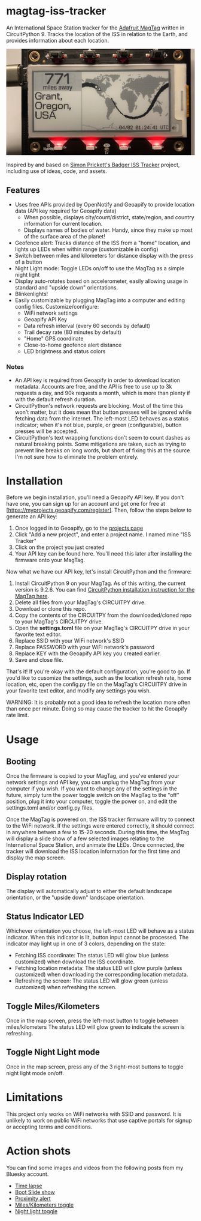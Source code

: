 # magtag-iss-tracker
An International Space Station tracker for the [Adafruit MagTag](https://www.adafruit.com/product/4800) written in CircuitPython 9. Tracks the location of the ISS in relation to the Earth, and provides information about each location.

![MagTag running ISS Tracker firmware](https://github.com/apendley/magtag-iss-tracker/blob/main/hero.jpeg)

Inspired by and based on [Simon Prickett's Badger ISS Tracker](https://github.com/simonprickett/iss-tracker) project, including use of ideas, code, and assets.

## Features
* Uses free APIs provided by OpenNotify and Geoapify to provide location data (API key required for Geoapify data)
  * When possible, displays city/count/district, state/region, and country information for current location.
  * Displays names of bodies of water. Handy, since they make up most of the surface area of the planet!
* Geofence alert: Tracks distance of the ISS from a "home" location, and lights up LEDs when within range (customizable in config)
* Switch between miles and kilometers for distance display with the press of a button
* Night Light mode: Toggle LEDs on/off to use the MagTag as a simple night light
* Display auto-rotates based on accelerometer, easily allowing usage in standard and "upside down" orientations.
* Blinkenlights!
* Easily customizable by plugging MagTag into a computer and editing config files. Customize/configure:
  * WiFi network settings
  * Geoapify API Key
  * Data refresh interval (every 60 seconds by default)
  * Trail decay rate (80 minutes by default)
  * "Home" GPS coordinate
  * Close-to-home geofence alert distance
  * LED brightness and status colors

### Notes
* An API key is required from Geoapify in order to download location metadata. Accounts are free, and the API is free to use up to 3k requests a day, and 90k requests a month, which is more than plenty if with the default refresh duration.
* CircuitPython's network requests are blocking. Most of the time this won't matter, but it does mean that button presses will be ignored while fetching data from the internet. The left-most LED behaves as a status indicator; when it's not blue, purple, or green (configurable), button presses will be accepted.
* CircuitPython's text wrapping functions don't seem to count dashes as natural breaking points. Some mitigations are taken, such as trying to prevent line breaks on long words, but short of fixing this at the source I'm not sure how to eliminate the problem entirely.

# Installation
Before we begin installation, you'll need a Geoapify API key. If you don't have one, you can sign up for an account and get one for free at [https://myprojects.geoapify.com/register]. Then, follow the steps below to generate an API key:
1. Once logged in to Geoapify, go to the [projects page](https://myprojects.geoapify.com/projects)
2. Click "Add a new project", and enter a project name. I named mine "ISS Tracker"
3. Click on the project you just created
4. Your API key can be found here. You'll need this later after installing the firmware onto your MagTag.

Now what we have our API key, let's install CircuitPython and the firmware:
1. Install CircuitPython 9 on your MagTag. As of this writing, the current version is 9.2.6. You can find [CircuitPython installation instruction for the MagTag here](https://learn.adafruit.com/adafruit-magtag/circuitpython).
2. Delete all files from your MagTag's CIRCUITPY drive.
3. Download or clone this repo.
4. Copy the contents of the CIRCUITPY from the downloaded/cloned repo to your MagTag's CIRCUITPY drive.
5. Open the **settings.toml** file on your MagTag's CIRCUITPY drive in your favorite text editor.
6. Replace SSID with your WiFi network's SSID
7. Replace PASSWORD with your WiFi network's password
8. Replace KEY with the Geoapify API key you created earlier.
9. Save and close file.

That's it! If you're okay with the default configuration, you're good to go. If you'd like to cusomize the settings, such as the location refresh rate, home location, etc, open the config.py file on the MagTag's CIRCUITPY drive in your favorite text editor, and modify any settings you wish.

WARNING: It is probably not a good idea to refresh the location more often than once per minute. Doing so may cause the tracker to hit the Geoapify rate limit. 

# Usage
## Booting
Once the firmware is copied to your MagTag, and you've entered your network settings and API key, you can unplug the MagTag from your computer if you wish. If you want to change any of the settings in the future, simply turn the power toggle switch on the MagTag to the "off" position, plug it into your computer, toggle the power on, and edit the settings.toml and/or config.py files.

Once the MagTag is powered on, the ISS tracker firmware will try to connect to the WiFi network. If the settings were entered correctly, it should connect in anywhere betwen a few to 15-20 seconds. During this time, the MagTag will display a slide show of a few selected images relating to the International Space Station, and animate the LEDs. Once connected, the tracker will download the ISS location information for the first time and display the map screen.

## Display rotation
The display will automatically adjust to either the default landscape orientation, or the "upside down" landscape orientation.

## Status Indicator LED
Whichever orientation you choose, the left-most LED will behave as a status indicator. When this indicator is lit, button input cannot be processed. The indicator may light up in one of 3 colors, depending on the state:
* Fetching ISS coordinate: The status LED will glow blue (unless customized) when download the ISS coordinate.
* Fetching location metadata: The status LED will glow purple (unless customized) when downloading the corresponding location metadata.
* Refreshing the screen: The status LED will glow green (unless customized) when refreshing the screen.

## Toggle Miles/Kilometers
Once in the map screen, press the left-most button to toggle between miles/kilometers The status LED will glow green to indicate the screen is refreshing.

## Toggle Night Light mode
Once in the map screen, press any of the 3 right-most buttons to toggle night light mode on/off.

# Limitations
This project only works on WiFi networks with SSID and password. It is unlikely to work on public WiFi networks that use captive portals for signup or accepting terms and conditions.


# Action shots
You can find some images and videos from the following posts from my Bluesky account.

* [Time lapse](https://bsky.app/profile/apendley.bsky.social/post/3llsllxbx4k25)
* [Boot Slide show](https://bsky.app/profile/did:plc:vzyhuqgujb6qhl5mrpudqda2/post/3llmjf6fcfc2j)
* [Proximity alert](https://bsky.app/profile/did:plc:vzyhuqgujb6qhl5mrpudqda2/post/3llmjx36rec2j)
* [Miles/Kilometers toggle](https://bsky.app/profile/did:plc:vzyhuqgujb6qhl5mrpudqda2/post/3llmjz2h5n22j)
* [Night light toggle](https://bsky.app/profile/did:plc:vzyhuqgujb6qhl5mrpudqda2/post/3llmkbouej22j)
